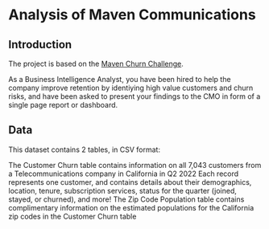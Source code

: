 # Analysis of Maven Communications

## Introduction

The project is based on the [Maven Churn Challenge](https://www.mavenanalytics.io/blog/maven-churn-challenge?utm_source=linkedin&utm_campaign=churnchallengestoke1_li_maven).

As a Business Intelligence Analyst, you have been hired to help the company improve retention by identiying high value customers and churn risks, and have been asked to present your findings to the CMO in form of a single page report or dashboard.

## Data

This dataset contains 2 tables, in CSV format:

The Customer Churn table contains information on all 7,043 customers from a Telecommunications company in California in Q2 2022
Each record represents one customer, and contains details about their demographics, location, tenure, subscription services, status for the quarter (joined, stayed, or churned), and more!
The Zip Code Population table contains complimentary information on the estimated populations for the California zip codes in the Customer Churn table
